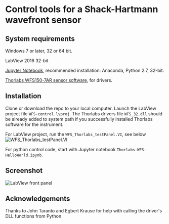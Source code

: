 # Control tools for a Shack-Hartmann wavefront sensor

## System requirements
Windows 7 or later, 32 or 64 bit.

LabView 2016 32-bit

[Jupyter Notebook](http://jupyter.org/install), recommended installation: Anaconda, Python 2.7, 32-bit.

[Thorlabs WFS150-7AR sensor software](https://www.thorlabs.de/software_pages/viewsoftwarepage.cfm?code=WFS), for drivers.

## Installation
Clone or download the repo to your local computer. Launch the LabView project file `WFS-control.lvproj`.
The Thorlabs drivers file `WFS_32.dll` should be already added to system path if you successfully installed Thorlabs software for the instrument.

For LabView project, run the `WFS_Thorlabs_testPanel.VI`, see below
![WFS_Thorlabs_testPanel.VI]("/screenshots/LV-tree.png")

For python control code, start with Jupyter notebook `Thorlabs-WFS-HelloWorld.ipynb`.

## Screenshot
![LabView front panel]("/screenshots/WFS_Thorlabs_testPanel.png")


## Acknowledgements
Thanks to John Taranto and Egbert Krause for help with calling the driver's DLL functions from Python.